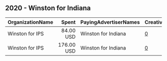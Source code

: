 ## 2020 - Winston for Indiana 
|OrganizationName|Spent|PayingAdvertiserNames|CreativeUrls|Impressions|Genders|AgeBrackets|CountryCodes|BillingAddresses|CandidateBallotInformation|
|:---|---:|:---|:---|---:|:---|:---|:---|:---|:---|
|Winston for IPS|84.00 USD|Winston for Indiana|[0](https://www.snap.com/political-ads/asset/e1772ad0dca565bab2bb2cdf7316ac84699f38ee45e0c0ae2f7d9589250bed71?mediaType=mov)|20,418||18+|united states|"125 W South St, #2700,Indianapolis,46206,US"|Daqavise Winston|
|Winston for IPS|176.00 USD|Winston for Indiana|[0](https://www.snap.com/political-ads/asset/3de1121f46e1f881959377881c9ebf23bd0c49555131b941fd26a28a4362d295?mediaType=mp4)|26,875||18+|united states|"125 W South St, #2700,Indianapolis,46206,US"|Daqavise Winston|
